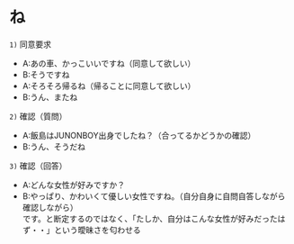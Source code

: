 # ね

`1)` 同意要求

- A:あの車、かっこいいですね（同意して欲しい）
- B:そうですね
- A:そろそろ帰るね（帰ることに同意して欲しい）
- B:うん、またね

`2)` 確認（質問）

- A:飯島はJUNONBOY出身でしたね？（合ってるかどうかの確認）
- B:うん、そうだね

`3)` 確認（回答）

- A:どんな女性が好みですか？
- B:やっぱり、かわいくて優しい女性ですね。（自分自身に自問自答しながら確認しながら）  
です。と断定するのではなく、「たしか、自分はこんな女性が好みだったはず・・」という曖昧さを匂わせる  
